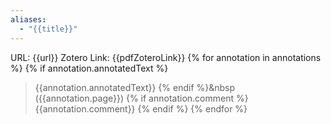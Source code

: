 ```yaml
---
aliases:
  - "{{title}}"
---
```

URL: {{url}}
Zotero Link: {{pdfZoteroLink}}
{% for annotation in annotations %}
{% if annotation.annotatedText %}
> {{annotation.annotatedText}} {% endif %}<span style="background-color: {{annotation.colorCategory}}">&nbsp</span> ({{annotation.page}})
{% if annotation.comment %}
{{annotation.comment}} {% endif %} {% endfor %}